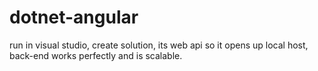 # dotnet-angular
run in visual studio, create solution, its web api so it opens up local host, back-end works perfectly and is scalable. 
